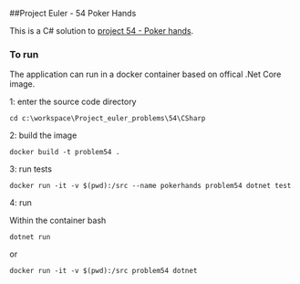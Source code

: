 ##Project Euler - 54 Poker Hands

This is a C# solution to [project 54 - Poker hands](https://projecteuler.net/problem=54). 

### To run
The application can run in a docker container based on offical .Net Core image.

1: enter the source code directory

    cd c:\workspace\Project_euler_problems\54\CSharp
    
2: build the image

    docker build -t problem54 .

3: run tests
   
    docker run -it -v $(pwd):/src --name pokerhands problem54 dotnet test

4: run

Within the container bash

    dotnet run
    
or 

    docker run -it -v $(pwd):/src problem54 dotnet
